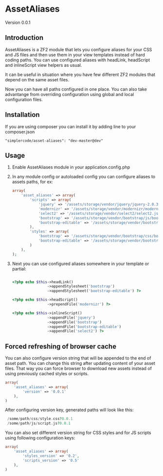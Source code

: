 AssetAliases
================
Version 0.0.1

Introduction
------------

AssetAliases is a ZF2 module that lets you configure aliases for your CSS and JS
files and then use them in your view templates instead of hard coding paths.
You can use configured aliases with headLink, headScript and inlineScript view helpers as usual.

It can be useful in situation where you have few different ZF2 modules that depend on the same asset files.

Now you can have all paths configured in one place. You can also take advantange from overriding
configuration using global and local configuration files.

Installation
-----
If you are using composer you can install it by adding line to your composer.json

    "simplercode/asset-aliases": "dev-master@dev"

Usage
-----

1. Enable AssetAliases module in your application.config.php
2. In any module config or autoloaded config you can configure aliases to assets paths, for ex:

    ```php
    array(
        'asset_aliases' => array(
            'scripts' => array(
                'jquery' => '/assets/storage/vendor/jquery/jquery-2.0.3.min.js',
                'modernizr' => '/assets/storage/vendor/modernizr/modernizr.js',
                'select2' => '/assets/storage/vendor/select2/select2.js',
                'bootstrap' => '/assets/storage/vendor/bootstrap/js/bootstrap.min.js',
                'bootstrap-editable' => '/assets/storage/vendor/bootstrap-editable/js/bootstrap-editable.js'
            ),
            'styles' => array(
                'bootstrap' => '/assets/storage/vendor/bootstrap/css/bootstrap.min.css',
                'bootstrap-editable' => '/assets/storage/vendor/bootstrap-editable/css/bootstrap-editable.css'
            )
        ),
    );
    ```
3. Next you can use configured aliases somewhere in your template or partial:

    ```php
    
    <?php echo $this->headLink()
                    ->appendStylesheet('bootstrap')
                    ->appendStylesheet('bootstrap-editable') ?>
    
    <?php echo $this->headScript()
                    ->prependFile('modernizr') ?>
    
    <?php echo $this->inlineScript()
                    ->appendFile('jquery')
                    ->appendFile('bootstrap')
                    ->appendFile('bootstrap-editable')
                    ->appendFile('select2') ?>
    
    ```

Forced refreshing of browser cache
-----

You can also configure version string that will be appended to the end of asset path. You can change this string after 
updating content of your asset files. That way you can force browser to download new assets instead of using previously 
cached styles or scripts.
```php
array(
    'asset_aliases' => array(
        'version' => '0.0.1'
    ),
)
```
After configuring version key, generated paths will look like this:
```php
 /some/path/css/style.css?0.0.1
 /some/path/js/script.js?0.0.1
```
You can also set different version string for CSS styles and for JS scripts using following configuration keys:
```php
array(
    'asset_aliases' => array(
        'styles_version' => '0.2',
        'scripts_version' => '0.5'
    ),
)
```
